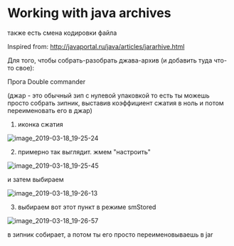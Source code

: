 # Working with java archives

также есть смена кодировки файла

Inspired from: http://javaportal.ru/java/articles/jararhive.html


Для того, чтобы собрать-разобрать джава-архив (и добавить туда что-то свое):
 
Прога Double commander
  
(джар - это обычный зип с нулевой упаковкой
то есть ты можешь просто собрать зипник, выставив коэффициент сжатия в ноль и потом переименовать его в джар)

1) иконка сжатия

![image_2019-03-18_19-25-24](https://user-images.githubusercontent.com/32063879/54547687-45c6a580-49b7-11e9-8a26-8fdf1b3f5a47.png)

2) примерно так выглядит.
жмем "настроить"

![image_2019-03-18_19-25-45](https://user-images.githubusercontent.com/32063879/54547826-99d18a00-49b7-11e9-8cba-84c63ebcf8f2.png)

и затем выбираем

![image_2019-03-18_19-26-13](https://user-images.githubusercontent.com/32063879/54547856-a655e280-49b7-11e9-8a57-876b698851eb.png)

3) выбираем вот этот пункт в режиме smStored 

![image_2019-03-18_19-26-57](https://user-images.githubusercontent.com/32063879/54547869-ad7cf080-49b7-11e9-8d9a-601f08bdfba9.png)

в зипник собирает, а потом ты его просто переименовываешь в jar


